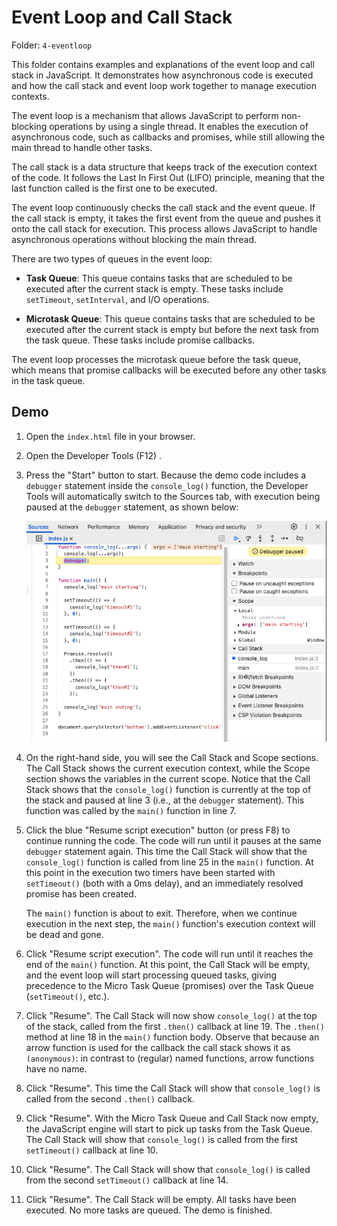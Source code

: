 # Event Loop and Call Stack

Folder: `4-eventloop`

This folder contains examples and explanations of the event loop and call stack in JavaScript. It demonstrates how asynchronous code is executed and how the call stack and event loop work together to manage execution contexts.

The event loop is a mechanism that allows JavaScript to perform non-blocking operations by using a single thread. It enables the execution of asynchronous code, such as callbacks and promises, while still allowing the main thread to handle other tasks.

The call stack is a data structure that keeps track of the execution context of the code. It follows the Last In First Out (LIFO) principle, meaning that the last function called is the first one to be executed.

The event loop continuously checks the call stack and the event queue. If the call stack is empty, it takes the first event from the queue and pushes it onto the call stack for execution. This process allows JavaScript to handle asynchronous operations without blocking the main thread.

There are two types of queues in the event loop:

- **Task Queue**: This queue contains tasks that are scheduled to be executed after the current stack is empty. These tasks include `setTimeout`, `setInterval`, and I/O operations.

- **Microtask Queue**: This queue contains tasks that are scheduled to be executed after the current stack is empty but before the next task from the task queue. These tasks include promise callbacks.

The event loop processes the microtask queue before the task queue, which means that promise callbacks will be executed before any other tasks in the task queue.

## Demo

1. Open the `index.html` file in your browser.
2. Open the Developer Tools (F12) .
3. Press the "Start" button to start. Because the demo code includes a `debugger` statement inside the `console_log()` function, the Developer Tools will automatically switch to the Sources tab, with execution being paused at the `debugger` statement, as shown below:

   ![debugger](../assets/event-loop-call-stack.png)

4. On the right-hand side, you will see the Call Stack and Scope sections. The Call Stack shows the current execution context, while the Scope section shows the variables in the current scope. Notice that the Call Stack shows that the `console_log()` function is currently at the top of the stack and paused at line 3 (i.e., at the `debugger` statement). This function was called by the `main()` function in line 7.

5. Click the blue "Resume script execution" button (or press F8) to continue running the code. The code will run until it pauses at the same `debugger` statement again. This time the Call Stack will show that the `console_log()` function is called from line 25 in the `main()` function. At this point in the execution two timers have been started with `setTimeout()` (both with a 0ms delay), and an immediately resolved promise has been created.

    The `main()` function is about to exit. Therefore, when we continue execution in the next step, the `main()` function's execution context will be dead and gone.

6. Click "Resume script execution". The code will run until it reaches the end of the `main()` function. At this point, the Call Stack will be empty, and the event loop will start processing queued tasks, giving precedence to the Micro Task Queue (promises) over the Task Queue (`setTimeout()`, etc.).

7. Click "Resume". The Call Stack will now show `console_log()` at the top of the stack, called from the first `.then()` callback at line 19. The `.then()` method at line 18 in the `main()` function body. Observe that because an arrow function is used for the callback the call stack shows it as `(anonymous)`: in contrast to (regular) named functions, arrow functions have no name.

8. Click "Resume". This time the Call Stack will show that `console_log()` is called from the second `.then()` callback.

9. Click "Resume". With the Micro Task Queue and Call Stack now empty, the JavaScript engine will start to pick up tasks from the Task Queue.  The Call Stack will show that `console_log()` is called from the first `setTimeout()` callback at line 10.

10. Click "Resume". The Call Stack will show that `console_log()` is called from the second `setTimeout()` callback at line 14.

11. Click "Resume". The Call Stack will be empty. All tasks have been executed. No more tasks are queued. The demo is finished.
